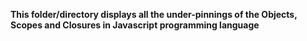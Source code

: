 **This folder/directory displays all the under-pinnings of the Objects, Scopes and Closures in Javascript programming language**